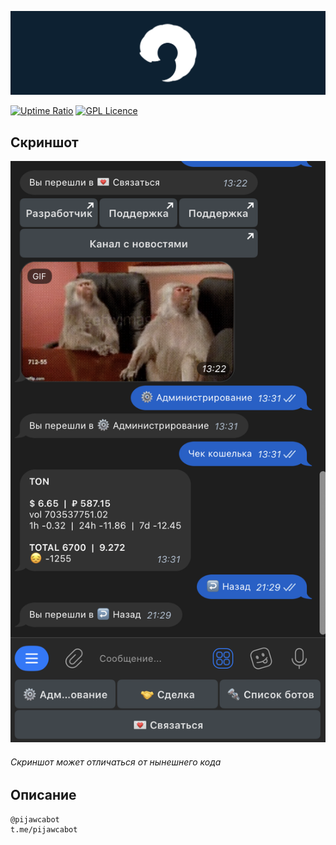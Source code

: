 ![logo](https://raw.githubusercontent.com/pijawca/pijawca/main/resources/logo.png) 

[![Uptime Ratio](https://img.shields.io/uptimerobot/ratio/m780010966-3242e97a2ffbe3e33ef10eb4.svg)](https://stats.uptimerobot.com/nqDcze4cv5)
[![GPL Licence](https://badges.frapsoft.com/os/gpl/gpl.svg?v=103)](https://opensource.org/licenses/GPL-3.0/)


## Скриншот
![](https://raw.githubusercontent.com/pijawca/pijawca/main/resources/Снимок%20экрана%202024-07-05%20в%2021.29.54.png)
###### Скриншот может отличаться от нынешнего кода

## Описание
```
@pijawcabot
t.me/pijawcabot
```